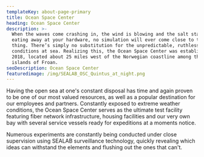 ```yaml
---
templateKey: about-page-primary
title: Ocean Space Center
heading: Ocean Space Center
description: >-
  When the waves come crashing in, the wind is blowing and the salt starts
  eating away at your hardware, no simulation will ever come close to the real
  thing. There’s simply no substitution for the unpredictable, ruthless
  conditions at sea. Realizing this, the Ocean Space Center was established in
  2018, located about 25 miles west of the Norwegian coastline among the rocky
  islands of Froan.
seoDescription: Ocean Space Center
featuredimage: /img/SEALAB_OSC_Quintus_at_night.png
---
```


Having the open sea at one's constant disposal has time and again proven to be one of our most valued resources, as well as a popular destination for our employees and partners. Constantly exposed to extreme weather conditions, the Ocean Space Center serves as the ultimate test facility featuring fiber network infrastructure, housing facilities and our very own bay with several service vessels ready for expeditions at a moments notice.

Numerous experiments are constantly being conducted under close supervision using SEALAB surveillance technology, quickly revealing which ideas can withstand the elements and flushing out the ones that can't.
